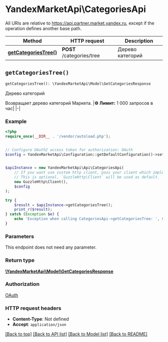 # YandexMarketApi\CategoriesApi

All URIs are relative to https://api.partner.market.yandex.ru, except if the operation defines another base path.

| Method | HTTP request | Description |
| ------------- | ------------- | ------------- |
| [**getCategoriesTree()**](CategoriesApi.md#getCategoriesTree) | **POST** /categories/tree | Дерево категорий |


## `getCategoriesTree()`

```php
getCategoriesTree(): \YandexMarketApi\Model\GetCategoriesResponse
```

Дерево категорий

Возвращает дерево категорий Маркета.  |**⚙️ Лимит:** 1 000 запросов в час| |-|

### Example

```php
<?php
require_once(__DIR__ . '/vendor/autoload.php');


// Configure OAuth2 access token for authorization: OAuth
$config = YandexMarketApi\Configuration::getDefaultConfiguration()->setAccessToken('YOUR_ACCESS_TOKEN');


$apiInstance = new YandexMarketApi\Api\CategoriesApi(
    // If you want use custom http client, pass your client which implements `GuzzleHttp\ClientInterface`.
    // This is optional, `GuzzleHttp\Client` will be used as default.
    new GuzzleHttp\Client(),
    $config
);

try {
    $result = $apiInstance->getCategoriesTree();
    print_r($result);
} catch (Exception $e) {
    echo 'Exception when calling CategoriesApi->getCategoriesTree: ', $e->getMessage(), PHP_EOL;
}
```

### Parameters

This endpoint does not need any parameter.

### Return type

[**\YandexMarketApi\Model\GetCategoriesResponse**](../Model/GetCategoriesResponse.md)

### Authorization

[OAuth](../../README.md#OAuth)

### HTTP request headers

- **Content-Type**: Not defined
- **Accept**: `application/json`

[[Back to top]](#) [[Back to API list]](../../README.md#endpoints)
[[Back to Model list]](../../README.md#models)
[[Back to README]](../../README.md)
